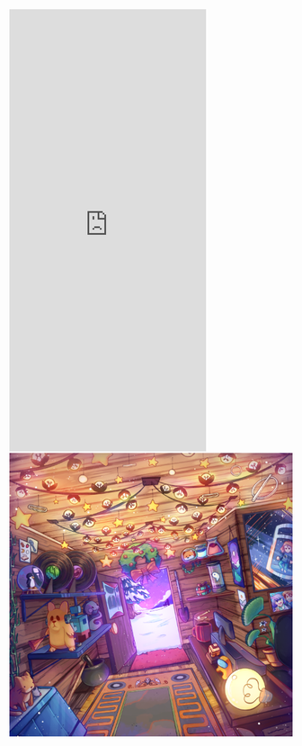 <iframe style="border: 0; width: 350px; height: 786px;" src="https://bandcamp.com/EmbeddedPlayer/album=2729032388/size=large/bgcol=333333/linkcol=e99708/transparent=true/" seamless><a href="https://intikus.bandcamp.com/album/gifts">Gifts by Intikus</a></iframe>


<a href="https://distrokid.com/hyperfollow/intikus/gifts-2" class = "boxlink" style="color: #1e6bb8">
    <img src="/resources/Billy-small.png" id = "thealbum" alt="A beautiful album cover eating apples" sizes="20vw">
</a>
